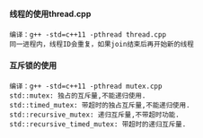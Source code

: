 #### 线程的使用thread.cpp
    编译：g++ -std=c++11 -pthread thread.cpp
    同一进程内，线程ID会重复，如果join结束后再开始新的线程

#### 互斥锁的使用
    编译：g++ -std=c++11 -pthread mutex.cpp
    std::mutex: 独占的互斥量,不能递归使用.
    std::timed_mutex: 带超时的独占互斥量,不能递归使用.
    std::recursive_mutex: 递归互斥量,不带超时功能.
    std::recursive_timed_mutex: 带超时的递归互斥量.